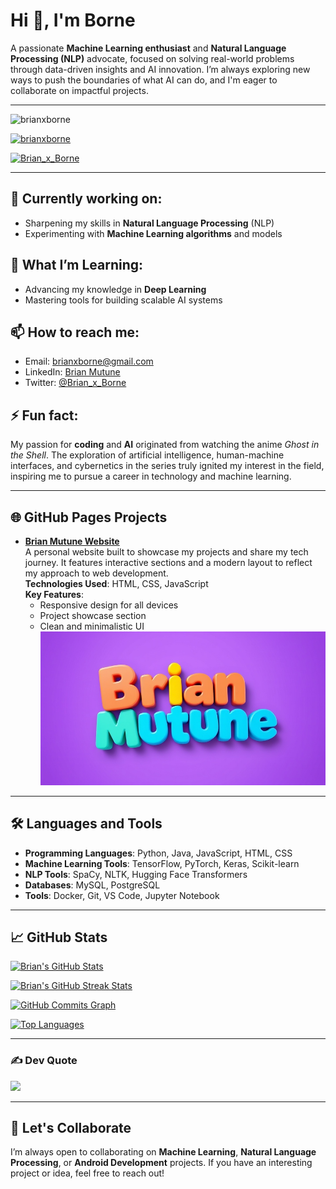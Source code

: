 # Hi 👋, I'm Borne

A passionate **Machine Learning enthusiast** and **Natural Language Processing (NLP)** advocate, focused on solving real-world problems through data-driven insights and AI innovation. I’m always exploring new ways to push the boundaries of what AI can do, and I'm eager to collaborate on impactful projects.

---

<p align="left">
  <img src="https://komarev.com/ghpvc/?username=brianxborne&label=Profile%20views&color=0e75b6&style=flat" alt="brianxborne" />
</p>

<p align="left">
  <a href="https://github.com/ryo-ma/github-profile-trophy">
    <img src="https://github-profile-trophy.vercel.app/?username=brianxborne&theme=radical" alt="brianxborne" />
  </a>
</p>

<p align="left">
  <a href="https://twitter.com/Brian_x_Borne" target="blank">
    <img src="https://img.shields.io/twitter/follow/Brian_x_Borne?logo=twitter&style=for-the-badge" alt="Brian_x_Borne" />
  </a>
</p>

---

## 🔭 Currently working on:
- Sharpening my skills in **Natural Language Processing** (NLP)
- Experimenting with **Machine Learning algorithms** and models

## 🌱 What I’m Learning:
- Advancing my knowledge in **Deep Learning**
- Mastering tools for building scalable AI systems

## 📫 How to reach me:
- Email: [brianxborne@gmail.com](mailto:brianxborne@gmail.com)
- LinkedIn: [Brian Mutune](https://www.linkedin.com/in/brian-mutune)
- Twitter: [@Brian_x_Borne](https://x.com/Brian_x_Borne)

## ⚡ Fun fact:
My passion for **coding** and **AI** originated from watching the anime *Ghost in the Shell*. The exploration of artificial intelligence, human-machine interfaces, and cybernetics in the series truly ignited my interest in the field, inspiring me to pursue a career in technology and machine learning.

---

## 🌐 GitHub Pages Projects

- [**Brian Mutune Website**](https://brianxborne.github.io/)  
  A personal website built to showcase my projects and share my tech journey. It features interactive sections and a modern layout to reflect my approach to web development.  
  **Technologies Used**: HTML, CSS, JavaScript  
  **Key Features**:  
  - Responsive design for all devices  
  - Project showcase section  
  - Clean and minimalistic UI  
  ![Website Screenshot](https://github.com/BrianxBorne/BrianxBorne.github.io/blob/main/Github%20Shot.jpg)

---

## 🛠️ Languages and Tools

- **Programming Languages**: Python, Java, JavaScript, HTML, CSS
- **Machine Learning Tools**: TensorFlow, PyTorch, Keras, Scikit-learn
- **NLP Tools**: SpaCy, NLTK, Hugging Face Transformers
- **Databases**: MySQL, PostgreSQL
- **Tools**: Docker, Git, VS Code, Jupyter Notebook

---

## 📈 GitHub Stats

<p align="left">
  <a href="http://www.github.com/brianxborne">
    <img src="https://github-readme-stats.vercel.app/api?username=brianxborne&show_icons=true&hide_title=true&count_private=true&hide=prs&theme=radical" alt="Brian's GitHub Stats" />
  </a>
</p>

<p align="left">
  <a href="http://www.github.com/brianxborne">
    <img src="https://github-readme-streak-stats.herokuapp.com/?user=brianxborne&stroke=ffffff&background=1c1917&ring=a855f7&fire=a855f7&currStreakNum=ffffff&currStreakLabel=a855f7&sideNums=ffffff&sideLabels=ffffff&dates=ffffff&hide_border=true" alt="Brian's GitHub Streak Stats" />
  </a>
</p>

<p align="left">
  <a href="http://www.github.com/brianxborne">
    <img src="https://github-readme-activity-graph.cyclic.app/graph?username=brianxborne&bg_color=1c1917&color=ffffff&line=0891b2&point=ffffff&area_color=1c1917&area=true&hide_border=true&custom_title=GitHub%20Commits%20Graph" alt="GitHub Commits Graph" />
  </a>
</p>

<p align="left">
  <a href="http://www.github.com/brianxborne">
    <img src="https://github-readme-stats.vercel.app/api/top-langs/?username=brianxborne&langs_count=10&title_color=a855f7&text_color=ffffff&icon_color=0891b2&bg_color=1c1917&hide_border=true&locale=en&custom_title=Top%20Languages" alt="Top Languages" />
  </a>
</p>

---

### ✍️ Dev Quote
![](https://quotes-github-readme.vercel.app/api?type=horizontal&theme=radical)

---

## 👥 Let's Collaborate
I’m always open to collaborating on **Machine Learning**, **Natural Language Processing**, or **Android Development** projects. If you have an interesting project or idea, feel free to reach out!
